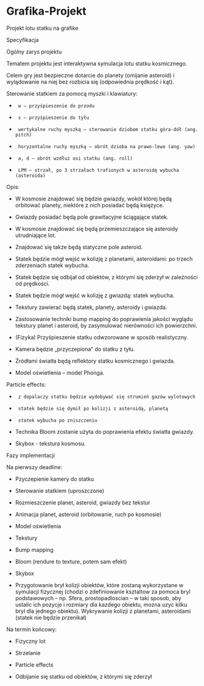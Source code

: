 # Grafika-Projekt
Projekt lotu statku na grafike

Specyfikacja 

Ogólny zarys projektu 

Tematem projektu jest interaktywna symulacja lotu statku kosmicznego. 

Celem gry jest bezpieczne dotarcie do planety (omijanie asteroid) i wylądowanie na niej bez rozbicia się (odpowiednia prędkość i kąt). 

 Sterowanie statkiem za pomocą myszki i klawiatury: 

-  	   w – przyśpieszenie do przodu 

-  	   s – przyśpieszenie do tyłu 

-      wertykalne ruchy myszką – sterowanie dziobem statku góra-dół (ang. pitch) 

-      horyzontalne ruchy myszką – obrót dzioba na prawo-lewo (ang. yaw) 

-      a, d – obrót wzdłuż osi statku (ang. roll) 

-      LPM – strzał, po 3 strzałach trafionych w asteroidę wybucha (asteroida) 

 

 

Opis:

- W kosmosie znajdować się będzie gwiazdy, wokół której będą orbitować planety, niektóre z nich posiadać będą księżyce. 

- Gwiazdy posiadać będą pole grawitacyjne ściągające statek. 

- W kosmosie znajdować się będą przemieszczające się asteroidy utrudniające lot. 

- Znajdować się także będą statyczne pole asteroid. 

- Statek będzie mógł wejść w kolizję z planetami, asteroidami: po trzech zderzeniach statek wybucha. 

- Statek będzie się odbijał od obiektów, z którymi się zderzył w zależności od prędkości. 

- Statek będzie mógł wejść w kolizję z gwiazdą: statek wybucha. 

- Tekstury zawierać będą statek, planety, asteroidy i gwiazda. 

- Zastosowanie techniki bump mapping do poprawienia jakości wyglądu tekstury planet i asteroid, by zasymulować nierówności ich powierzchni. 

- (Fizyka) Przyśpieszenie statku odwzorowane w sposób realistyczny. 

- Kamera będzie „przyczepiona” do statku z tyłu. 

- Źródłami światła będą reflektory statku kosmicznego i gwiazda. 

- Model oświetlenia – model Phonga. 

Particle effects: 

-      z dopalaczy statku będzie wydobywać się strumień gazów wylotowych 

-      statek będzie się dymił po kolizji z asteroidą, planetą 

-      statek wybucha po zniszczeniu 

 

- Technika Bloom zostanie użyta do poprawienia efektu światła gwiazdy. 

- Skybox - tekstura kosmosu. 

 

 

 

Fazy implementacji 

Na pierwszy deadline: 

- Pzyczepienie kamery do statku 

- Sterowanie statkiem (uproszczone) 

- Rozmieszczenie planet, asteroid, gwiazdy bez tekstur 

- Animacja planet, asteroid (orbitowanie, ruch po kosmosie) 

- Model oświetlenia 

- Tekstury 

- Bump mapping 

- Bloom (rendure to texture, potem sam efekt) 

- Skybox 

- Przygotowanie brył kolizji obiektów, które zostaną wykorzystane w symulacji fizycznej (chodzi o zdefiniowanie ksztaltow za pomoca bryl podstawowych – np. Sfera, prostopadloscian – w taki sposob, aby ustalic ich pozycje i rozmiary dla kazdego obiektu, mozna uzyc kilku bryl dla jednego obiektu). Wykrywanie kolizji z planetami, asteroidami (statek nie będzie przenikał) 




Na termin końcowy: 

- Fizyczny lot 

- Strzelanie 

- Particle effects 

- Odbijanie się statku od obiektów, z którymi się zderzył 
